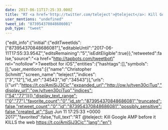 ```yaml
---
date: 2017-06-11T17:25:33.000Z
title: "RT <a href='http://twitter.com/teleject'>@teleject</a>: Kill Google AMP before it KILLS the web https://t.co/AmiSjJ3Cjc″"
user_mentions: "undefined"
tweet_id: "873954370848686081"
pub_type: "tweet"
---
```

{"edit_info":{"initial":{"editTweetIds":["873954370848686081"],"editableUntil":"2017-06-11T17:55:33.954Z","editsRemaining":"5","isEditEligible":true}},"retweeted":false,"source":"<a href=\"http://tapbots.com/tweetbot\" rel=\"nofollow\">Tweetbot for iΟS</a>","entities":{"hashtags":[],"symbols":[],"user_mentions":[{"name":"Christopher Schmitt","screen_name":"teleject","indices":["3","12"],"id_str":"34543","id":"34543"}],"urls":[{"url":"https://t.co/AmiSjJ3Cjc","expanded_url":"http://ow.ly/tven30ciTuq","display_url":"ow.ly/tven30ciTuq","indices":["54","77"]}]},"display_text_range":["0","77"],"favorite_count":"0","id_str":"873954370848686081","truncated":false,"retweet_count":"0","id":"873954370848686081","possibly_sensitive":false,"created_at":"Sun Jun 11 17:25:33 +0000 2017","favorited":false,"full_text":"RT @teleject: Kill Google AMP before it KILLS the web https://t.co/AmiSjJ3Cjc","lang":"en"}
